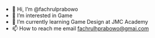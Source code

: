 - 👋 Hi, I’m @fachrulprabowo
- 👀 I’m interested in Game 
- 🌱 I’m currently learning Game Design at JMC Academy 
- 📫 How to reach me email fachrulhprabowo@gmai.com

<!---
fachrulprabowo/fachrulprabowo is a ✨ special ✨ repository because its `README.md` (this file) appears on your GitHub profile.
You can click the Preview link to take a look at your changes.
--->
